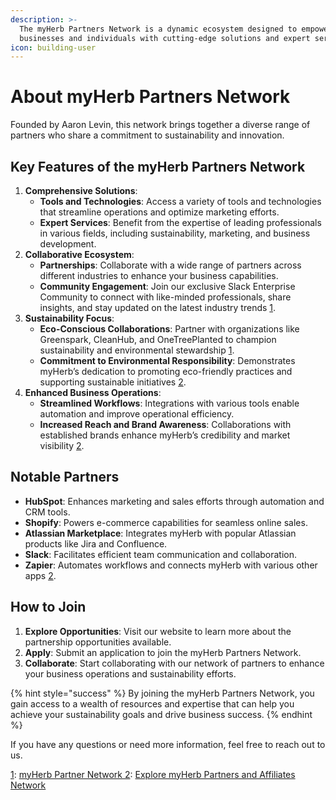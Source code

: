 ```yaml
---
description: >-
  The myHerb Partners Network is a dynamic ecosystem designed to empower
  businesses and individuals with cutting-edge solutions and expert services.
icon: building-user
---
```


# About myHerb Partners Network

Founded by Aaron Levin, this network brings together a diverse range of partners who share a commitment to sustainability and innovation.

## **Key Features of the myHerb Partners Network**

1. **Comprehensive Solutions**:
   * **Tools and Technologies**: Access a variety of tools and technologies that streamline operations and optimize marketing efforts.
   * **Expert Services**: Benefit from the expertise of leading professionals in various fields, including sustainability, marketing, and business development.
2. **Collaborative Ecosystem**:
   * **Partnerships**: Collaborate with a wide range of partners across different industries to enhance your business capabilities.
   * **Community Engagement**: Join our exclusive Slack Enterprise Community to connect with like-minded professionals, share insights, and stay updated on the latest industry trends [1](https://myherb.co.il/partner-network).
3. **Sustainability Focus**:
   * **Eco-Conscious Collaborations**: Partner with organizations like Greenspark, CleanHub, and OneTreePlanted to champion sustainability and environmental stewardship [1](https://myherb.co.il/partner-network).
   * **Commitment to Environmental Responsibility**: Demonstrates myHerb’s dedication to promoting eco-friendly practices and supporting sustainable initiatives [2](https://myherb.co.il/partners).
4. **Enhanced Business Operations**:
   * **Streamlined Workflows**: Integrations with various tools enable automation and improve operational efficiency.
   * **Increased Reach and Brand Awareness**: Collaborations with established brands enhance myHerb’s credibility and market visibility [2](https://myherb.co.il/partners).

## **Notable Partners**

* **HubSpot**: Enhances marketing and sales efforts through automation and CRM tools.
* **Shopify**: Powers e-commerce capabilities for seamless online sales.
* **Atlassian Marketplace**: Integrates myHerb with popular Atlassian products like Jira and Confluence.
* **Slack**: Facilitates efficient team communication and collaboration.
* **Zapier**: Automates workflows and connects myHerb with various other apps [2](https://myherb.co.il/partners).

## **How to Join**

1. **Explore Opportunities**: Visit our website to learn more about the partnership opportunities available.
2. **Apply**: Submit an application to join the myHerb Partners Network.
3. **Collaborate**: Start collaborating with our network of partners to enhance your business operations and sustainability efforts.

{% hint style="success" %}
By joining the myHerb Partners Network, you gain access to a wealth of resources and expertise that can help you achieve your sustainability goals and drive business success.
{% endhint %}



If you have any questions or need more information, feel free to reach out to us.



[1](https://myherb.co.il/partner-network): [myHerb Partner Network](https://myherb.co.il/partner-network)[ ](https://myherb.co.il/partner-network)[2](https://myherb.co.il/partners): [Explore myHerb Partners and Affiliates Network](https://myherb.co.il/partners)

